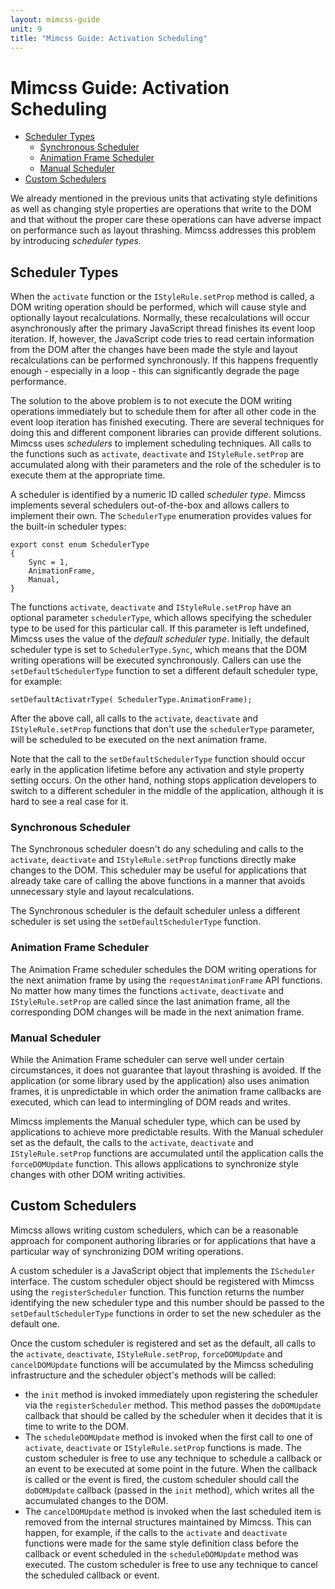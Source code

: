 ```yaml
---
layout: mimcss-guide
unit: 9
title: "Mimcss Guide: Activation Scheduling"
---
```


# Mimcss Guide: Activation Scheduling

- [Scheduler Types](#scheduler-types)
  - [Synchronous Scheduler](#synchronous-scheduler)
  - [Animation Frame Scheduler](#animation-frame-scheduler)
  - [Manual Scheduler](#manual-scheduler)
- [Custom Schedulers](#custom-schedulers)

We already mentioned in the previous units that activating style definitions as well as changing style properties are operations that write to the DOM and that without the proper care these operations can have adverse impact on performance such as layout thrashing. Mimcss addresses this problem by introducing *scheduler types*.

## Scheduler Types
When the `activate` function or the `IStyleRule.setProp` method is called, a DOM writing operation should be performed, which will cause style and optionally layout recalculations. Normally, these recalculations will occur asynchronously after the primary JavaScript thread finishes its event loop iteration. If, however, the JavaScript code tries to read certain information from the DOM after the changes have been made the style and layout recalculations can be performed synchronously. If this happens frequently enough - especially in a loop - this can significantly degrade the page performance.

The solution to the above problem is to not execute the DOM writing operations immediately but to schedule them for after all other code in the event loop iteration has finished executing. There are several techniques for doing this and different component libraries can provide different solutions. Mimcss uses *schedulers* to implement scheduling techniques. All calls to the functions such as `activate`, `deactivate` and `IStyleRule.setProp` are accumulated along with their parameters and the role of the scheduler is to execute them at the appropriate time.

A scheduler is identified by a numeric ID called *scheduler type*. Mimcss implements several schedulers out-of-the-box and allows callers to implement their own. The `SchedulerType` enumeration provides values for the built-in scheduler types:

```tsx
export const enum SchedulerType
{
    Sync = 1,
    AnimationFrame,
    Manual,
}
```

The functions `activate`, `deactivate` and `IStyleRule.setProp` have an optional parameter `schedulerType`, which allows specifying the scheduler type to be used for this particular call. If this parameter is left undefined, Mimcss uses the value of the *default scheduler type*. Initially, the default scheduler type is set to `SchedulerType.Sync`, which means that the DOM writing operations will be executed synchronously. Callers can use the `setDefaultSchedulerType` function to set a different default scheduler type, for example:

```tsx
setDefaultActivatrType( SchedulerType.AnimationFrame);
```

After the above call, all calls to the `activate`, `deactivate` and `IStyleRule.setProp` functions that don't use the `schedulerType` parameter, will be scheduled to be executed on the next animation frame.

Note that the call to the `setDefaultSchedulerType` function should occur early in the application lifetime before any activation and style property setting occurs. On the other hand, nothing stops application developers to switch to a different scheduler in the middle of the application, although it is hard to see a real case for it.

### Synchronous Scheduler
The Synchronous scheduler doesn't do any scheduling and calls to the `activate`, `deactivate` and `IStyleRule.setProp` functions directly make changes to the DOM. This scheduler may be useful for applications that already take care of calling the above functions in a manner that avoids unnecessary style and layout recalculations.

The Synchronous scheduler is the default scheduler unless a different scheduler is set using the `setDefaultSchedulerType` function.


### Animation Frame Scheduler
The Animation Frame scheduler schedules the DOM writing operations for the next animation frame by using the `requestAnimationFrame` API functions. No matter how many times the functions `activate`, `deactivate` and `IStyleRule.setProp` are called since the last animation frame, all the corresponding DOM changes will be made in the next animation frame.

### Manual Scheduler
While the Animation Frame scheduler can serve well under certain circumstances, it does not guarantee that layout thrashing is avoided. If the application (or some library used by the application) also uses animation frames, it is unpredictable in which order the animation frame callbacks are executed, which can lead to intermingling of DOM reads and writes.

Mimcss implements the Manual scheduler type, which can be used by applications to achieve more predictable results. With the Manual scheduler set as the default, the calls to the `activate`, `deactivate` and `IStyleRule.setProp` functions are accumulated until the application calls the `forceDOMUpdate` function. This allows applications to synchronize style changes with other DOM writing activities.

## Custom Schedulers
Mimcss allows writing custom schedulers, which can be a reasonable approach for component authoring libraries or for applications that have a particular way of synchronizing DOM writing operations.

A custom scheduler is a JavaScript object that implements the `IScheduler` interface. The custom scheduler object should be registered with Mimcss using the `registerScheduler` function. This function returns the number identifying the new scheduler type and this number should be passed to the `setDefaultSchedulerType` functions in order to set the new scheduler as the default one.

Once the custom scheduler is registered and set as the default, all calls to the `activate`, `deactivate`, `IStyleRule.setProp`, `forceDOMUpdate` and `cancelDOMUpdate` functions will be accumulated by the Mimcss scheduling infrastructure and the scheduler object's methods will be called:

- the `init` method is invoked immediately upon registering the scheduler via the `registerScheduler` method. This method passes the `doDOMUpdate` callback that should be called by the scheduler when it decides that it is time to write to the DOM.
- The `scheduleDOMUpdate` method is invoked when the first call to one of `activate`, `deactivate` or `IStyleRule.setProp` functions is made. The custom scheduler is free to use any technique to schedule a callback or an event to be executed at some point in the future. When the callback is called or the event is fired, the custom scheduler should call the `doDOMUpdate` callback (passed in the `init` method), which writes all the accumulated changes to the DOM.
- The `cancelDOMUpdate` method is invoked when the last scheduled item is removed from the internal structures maintained by Mimcss. This can happen, for example, if the calls to the `activate` and `deactivate` functions were made for the same style definition class before the callback or event scheduled in the `scheduleDOMUpdate` method was executed. The custom scheduler is free to use any technique to cancel the scheduled callback or event.




